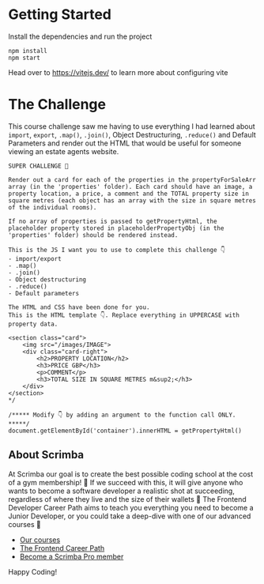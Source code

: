 # Getting Started
Install the dependencies and run the project
```
npm install
npm start
```

Head over to https://vitejs.dev/ to learn more about configuring vite

<h1>The Challenge</h1>

This course challenge saw me having to use everything I had learned about `import`, `export`, `.map()`, `.join()`, Object Destructuring, `.reduce()` and Default Parameters and render out the HTML that would be useful for someone viewing an estate agents website. 


```
SUPER CHALLENGE 💪

Render out a card for each of the properties in the propertyForSaleArr array (in the 'properties' folder). Each card should have an image, a property location, a price, a comment and the TOTAL property size in square metres (each object has an array with the size in square metres of the individual rooms).

If no array of properties is passed to getPropertyHtml, the placeholder property stored in placeholderPropertyObj (in the 'properties' folder) should be rendered instead.

This is the JS I want you to use to complete this challenge 👇
- import/export
- .map()
- .join()
- Object destructuring
- .reduce()
- Default parameters

The HTML and CSS have been done for you. 
This is the HTML template 👇. Replace everything in UPPERCASE with property data.

<section class="card">
    <img src="/images/IMAGE">
    <div class="card-right">
        <h2>PROPERTY LOCATION</h2>
        <h3>PRICE GBP</h3>
        <p>COMMENT</p>
        <h3>TOTAL SIZE IN SQUARE METRES m&sup2;</h3>
    </div>
</section> 
*/

/***** Modify 👇 by adding an argument to the function call ONLY. *****/
document.getElementById('container').innerHTML = getPropertyHtml()
```





## About Scrimba

At Scrimba our goal is to create the best possible coding school at the cost of a gym membership! 💜
If we succeed with this, it will give anyone who wants to become a software developer a realistic shot at succeeding, regardless of where they live and the size of their wallets 🎉
The Frontend Developer Career Path aims to teach you everything you need to become a Junior Developer, or you could take a deep-dive with one of our advanced courses 🚀

- [Our courses](https://scrimba.com/allcourses)
- [The Frontend Career Path](https://scrimba.com/learn/frontend)
- [Become a Scrimba Pro member](https://scrimba.com/pricing)

Happy Coding!
